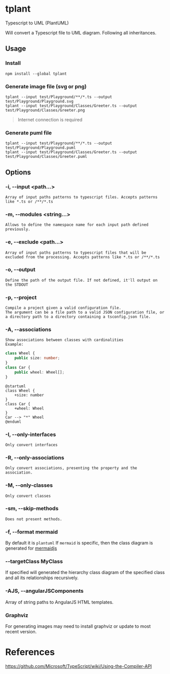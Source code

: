 # tplant
Typescript to UML (PlantUML)

Will convert a Typescript file to UML diagram. Following all inheritances.

## Usage

### Install
```shell
npm install --global tplant
```

### Generate image file (svg or png)
```shell
tplant --input test/Playground/**/*.ts --output test/Playground/Playground.svg
tplant --input test/Playground/Classes/Greeter.ts --output test/Playground/Classes/Greeter.png
```
> Internet connection is required

### Generate puml file
```shell
tplant --input test/Playground/**/*.ts --output test/Playground/Playground.puml
tplant --input test/Playground/Classes/Greeter.ts --output test/Playground/Classes/Greeter.puml
```

## Options

### -i, --input <path...>
    Array of input paths patterns to typescript files. Accepts patterns like *.ts or /**/*.ts

### -m, --modules <string...>
	Allows to define the namespace name for each input path defined previously.

### -e, --exclude <path...>
    Array of input paths patterns to typescript files that will be excluded from the processing. Accepts patterns like *.ts or /**/*.ts

### -o, --output <path>
    Define the path of the output file. If not defined, it'll output on the STDOUT

### -p, --project <path>
    Compile a project given a valid configuration file.
    The argument can be a file path to a valid JSON configuration file, or a directory path to a directory containing a tsconfig.json file.

### -A, --associations
    Show associations between classes with cardinalities
    Example:
```typescript
class Wheel {
    public size: number;
}
class Car {
    public wheel: Wheel[];
}
```
```plantuml
@startuml
class Wheel {
    +size: number
}
class Car {
    +wheel: Wheel
}
Car --> "*" Wheel
@enduml
```
### -I, --only-interfaces
    Only convert interfaces

### -R, --only-associations
    Only convert associations, presenting the property and the association.

### -M, --only-classes
    Only convert classes

### -sm, --skip-methods
    Does not present methods.
        
### -f, --format mermaid

By default it is `plantuml`
If `mermaid` is specific, then the class diagram is generated for [mermaidjs](https://mermaid-js.github.io/mermaid/#/classDiagram)

### --targetClass MyClass

If specified will generated the hierarchy class diagram of the specified class and all its relationships recursively.

### -AJS, --angularJSComponents 

Array of string paths to AngularJS HTML templates.

### Graphviz

For generating images may need to install graphviz or update to most recent version.

# References
https://github.com/Microsoft/TypeScript/wiki/Using-the-Compiler-API
